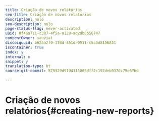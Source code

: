 ```yaml
---
title: Criação de novos relatórios
seo-title: Criação de novos relatórios
description: nulo
seo-description: nulo
page-status-flag: never-activated
uuid: 8f46a711-c307-4f5a-a120-ad2db8b56747
contentOwner: sauviat
discoiquuid: b625a2f9-178d-461d-9511-c5c0d8156841
iscontainer: true
index: y
internal: n
snippet: y
translation-type: ht
source-git-commit: 579329d9194115065dff2c192deb0376c75e67bd

---
```



# Criação de novos relatórios{#creating-new-reports}


